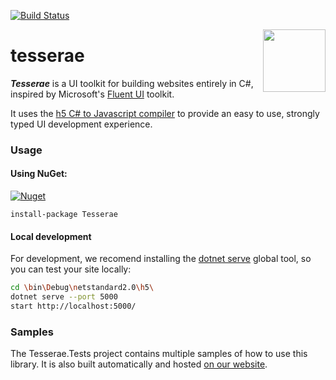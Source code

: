 
[![Build Status](https://dev.azure.com/curiosity-ai/mosaik/_apis/build/status/h5.tesserae?branchName=master)](https://dev.azure.com/curiosity-ai/mosaik/_build/latest?definitionId=42&branchName=master)

<a href="https://curiosity.ai"><img src="http://curiosity.ai/media/logo.svg" width="100" height="100" align="right" /></a>
# tesserae

_**Tesserae**_ is a UI toolkit for building websites entirely in C#, inspired by Microsoft's [Fluent UI](https://github.com/microsoft/fluentui) toolkit.

It uses the [h5 C# to Javascript compiler](https://github.com/theolivenbaum/h5) to provide an easy to use, strongly typed UI development experience.

### Usage

#### Using NuGet:

[![Nuget](https://img.shields.io/nuget/v/Tesserae.svg?maxAge=0&colorB=brightgreen)](https://www.nuget.org/packages/Tesserae/) 

```
install-package Tesserae
```

#### Local development

For development, we recomend installing the [dotnet serve](https://github.com/natemcmaster/dotnet-serve) global tool, so you can test your site locally:

````bash
cd \bin\Debug\netstandard2.0\h5\
dotnet serve --port 5000
start http://localhost:5000/
````

### Samples

The Tesserae.Tests project contains multiple samples of how to use this library. It is also built automatically and hosted [on our website](http://tesserae.curiosity.ai/).
